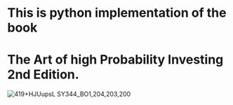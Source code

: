 # This is python implementation of the book 
# The Art of high Probability Investing 2nd Edition.
![419+HJUupsL _SY344_BO1,204,203,200_](https://user-images.githubusercontent.com/37253321/219998386-2040e366-4514-4f14-99dd-2047dbb9ff54.jpg)
